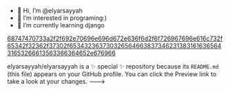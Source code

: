 - 👋 Hi, I’m @elyarsayyah
- 👀 I’m interested in programing:)                   
- 🌱 I’m currently learning django

[68747470733a2f2f692e70696e696d672e636f6d2f6f726967696e616c732f65342f32362f37302f65343236373032656466383734623138316163656431653266613563366364652e676966](https://user-images.githubusercontent.com/50198273/180246927-422a3f1c-3ae3-4229-a053-bb6da9d76d47.gif)

elyarsayyah/elyarsayyah is a ✨ special ✨ repository because its `README.md` (this file) appears on your GitHub profile.
You can click the Preview link to take a look at your changes.
--->

